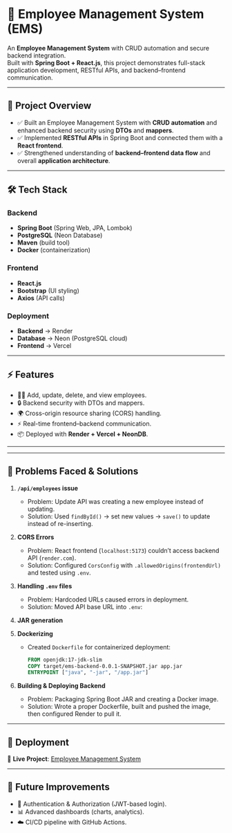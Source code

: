 # 🚀 Employee Management System (EMS)

An **Employee Management System** with CRUD automation and secure backend integration.  
Built with **Spring Boot + React.js**, this project demonstrates full-stack application development, RESTful APIs, and backend–frontend communication.

---

## 📖 Project Overview
- ✅ Built an Employee Management System with **CRUD automation** and enhanced backend security using **DTOs** and **mappers**.  
- ✅ Implemented **RESTful APIs** in Spring Boot and connected them with a **React frontend**.  
- ✅ Strengthened understanding of **backend–frontend data flow** and overall **application architecture**.  

---

## 🛠️ Tech Stack
### Backend
- **Spring Boot** (Spring Web, JPA, Lombok)  
- **PostgreSQL** (Neon Database)  
- **Maven** (build tool)  
- **Docker** (containerization)  

### Frontend
- **React.js**  
- **Bootstrap** (UI styling)  
- **Axios** (API calls)  

### Deployment
- **Backend** → Render  
- **Database** → Neon (PostgreSQL cloud)  
- **Frontend** → Vercel  

---

## ⚡ Features
- 👨‍💼 Add, update, delete, and view employees.  
- 🔒 Backend security with DTOs and mappers.  
- 🌍 Cross-origin resource sharing (CORS) handling.  
- ⚡ Real-time frontend–backend communication.  
- 📦 Deployed with **Render + Vercel + NeonDB**.  

---

---

## 🐞 Problems Faced & Solutions
1. **`/api/employees` issue**  
   - Problem: Update API was creating a new employee instead of updating.  
   - Solution: Used `findById()` → set new values → `save()` to update instead of re-inserting.

2. **CORS Errors**  
   - Problem: React frontend (`localhost:5173`) couldn’t access backend API (`render.com`).  
   - Solution: Configured `CorsConfig` with `.allowedOrigins(frontendUrl)` and tested using `.env`.

3. **Handling `.env` files**  
   - Problem: Hardcoded URLs caused errors in deployment.  
   - Solution: Moved API base URL into `.env`:
     

4. **JAR generation**  

5. **Dockerizing**  
   - Created `Dockerfile` for containerized deployment:
     ```dockerfile
     FROM openjdk:17-jdk-slim
     COPY target/ems-backend-0.0.1-SNAPSHOT.jar app.jar
     ENTRYPOINT ["java", "-jar", "/app.jar"]
     ```

6. **Building & Deploying Backend**
    - Problem: Packaging Spring Boot JAR and creating a Docker image.
    - Solution: Wrote a proper Dockerfile, built and pushed the image, then configured Render to pull it.
     
---

## 🚀 Deployment
🔗 **Live Project**: [Employee Management System](https://ems-frontend-rho-rouge.vercel.app/)  

---

## 📌 Future Improvements
- 🔑 Authentication & Authorization (JWT-based login).  
- 📊 Advanced dashboards (charts, analytics).  
- ☁️ CI/CD pipeline with GitHub Actions.  


